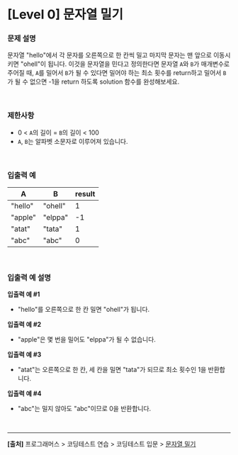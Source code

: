# [Level 0] 문자열 밀기

### 문제 설명
문자열 "hello"에서 각 문자를 오른쪽으로 한 칸씩 밀고 마지막 문자는 맨 앞으로 이동시키면 "ohell"이 됩니다. 이것을 문자열을 민다고 정의한다면 문자열 `A`와 `B`가 매개변수로 주어질 때, `A`를 밀어서 `B`가 될 수 있다면 밀어야 하는 최소 횟수를 return하고 밀어서 `B`가 될 수 없으면 -1을 return 하도록 solution 함수를 완성해보세요.

<br>

### 제한사항
* 0 < `A`의 길이 = `B`의 길이 < 100
* `A`, `B`는 알파벳 소문자로 이루어져 있습니다.

<br>

### 입출력 예
|A|B|result|
|-|-|------|
|"hello"|"ohell"|1|
|"apple"|"elppa"|-1|
|"atat"|"tata"|1|
|"abc"|"abc"|0|

<br>

### 입출력 예 설명
**입출력 예 #1**
* "hello"를 오른쪽으로 한 칸 밀면 "ohell"가 됩니다.

**입출력 예 #2**
* "apple"은 몇 번을 밀어도 "elppa"가 될 수 없습니다.

**입출력 예 #3**
* "atat"는 오른쪽으로 한 칸, 세 칸을 밀면 "tata"가 되므로 최소 횟수인 1을 반환합니다.

**입출력 예 #4**
* "abc"는 밀지 않아도 "abc"이므로 0을 반환합니다.

<br>

---
**[출처]** 프로그래머스 > 코딩테스트 연습 > 코딩테스트 입문 > [문자열 밀기](https://school.programmers.co.kr/learn/courses/30/lessons/120921)
